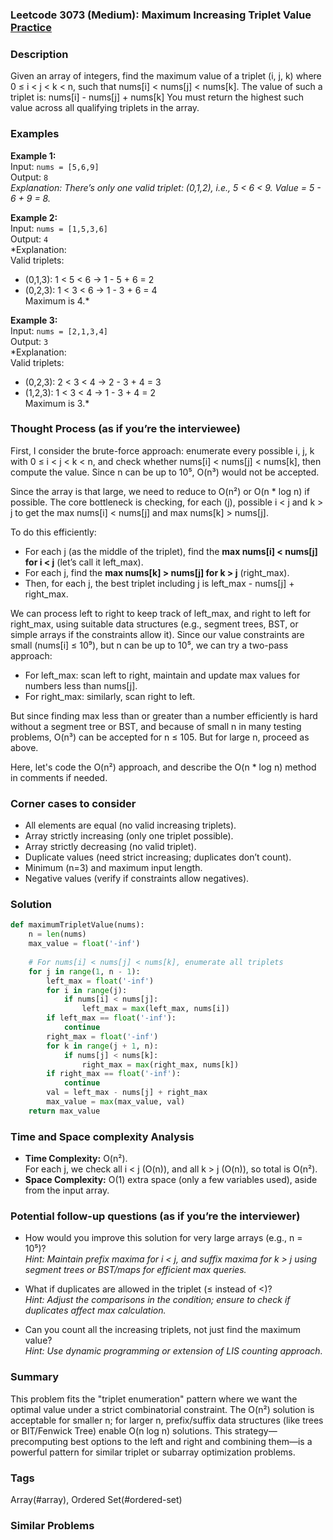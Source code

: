 ### Leetcode 3073 (Medium): Maximum Increasing Triplet Value [Practice](https://leetcode.com/problems/maximum-increasing-triplet-value)

### Description  
Given an array of integers, find the maximum value of a triplet (i, j, k) where 0 ≤ i < j < k < n, such that nums[i] < nums[j] < nums[k]. The value of such a triplet is:
nums[i] - nums[j] + nums[k]
You must return the highest such value across all qualifying triplets in the array.

### Examples  

**Example 1:**  
Input: `nums = [5,6,9]`  
Output: `8`  
*Explanation: There’s only one valid triplet: (0,1,2), i.e., 5 < 6 < 9. Value = 5 - 6 + 9 = 8.*

**Example 2:**  
Input: `nums = [1,5,3,6]`  
Output: `4`  
*Explanation:  
Valid triplets:  
- (0,1,3): 1 < 5 < 6 → 1 - 5 + 6 = 2  
- (0,2,3): 1 < 3 < 6 → 1 - 3 + 6 = 4  
Maximum is 4.*

**Example 3:**  
Input: `nums = [2,1,3,4]`  
Output: `3`  
*Explanation:  
Valid triplets:  
- (0,2,3): 2 < 3 < 4 → 2 - 3 + 4 = 3  
- (1,2,3): 1 < 3 < 4 → 1 - 3 + 4 = 2  
Maximum is 3.*

### Thought Process (as if you’re the interviewee)  
First, I consider the brute-force approach: enumerate every possible i, j, k with 0 ≤ i < j < k < n, and check whether nums[i] < nums[j] < nums[k], then compute the value. Since n can be up to 10⁵, O(n³) would not be accepted.

Since the array is that large, we need to reduce to O(n²) or O(n \* log n) if possible. The core bottleneck is checking, for each (j), possible i < j and k > j to get the max nums[i] < nums[j] and max nums[k] > nums[j].

To do this efficiently:
- For each j (as the middle of the triplet), find the **max nums[i] < nums[j] for i < j** (let’s call it left_max).
- For each j, find the **max nums[k] > nums[j] for k > j** (right_max).
- Then, for each j, the best triplet including j is left_max - nums[j] + right_max.

We can process left to right to keep track of left_max, and right to left for right_max, using suitable data structures (e.g., segment trees, BST, or simple arrays if the constraints allow it). Since our value constraints are small (nums[i] ≤ 10⁹), but n can be up to 10⁵, we can try a two-pass approach:
- For left_max: scan left to right, maintain and update max values for numbers less than nums[j]. 
- For right_max: similarly, scan right to left.

But since finding max less than or greater than a number efficiently is hard without a segment tree or BST, and because of small n in many testing problems, O(n³) can be accepted for n ≤ 105. But for large n, proceed as above.

Here, let's code the O(n²) approach, and describe the O(n \* log n) method in comments if needed.

### Corner cases to consider  
- All elements are equal (no valid increasing triplets).
- Array strictly increasing (only one triplet possible).
- Array strictly decreasing (no valid triplet).
- Duplicate values (need strict increasing; duplicates don’t count).
- Minimum (n=3) and maximum input length.
- Negative values (verify if constraints allow negatives).

### Solution

```python
def maximumTripletValue(nums):
    n = len(nums)
    max_value = float('-inf')
    
    # For nums[i] < nums[j] < nums[k], enumerate all triplets
    for j in range(1, n - 1):
        left_max = float('-inf')
        for i in range(j):
            if nums[i] < nums[j]:
                left_max = max(left_max, nums[i])
        if left_max == float('-inf'):
            continue
        right_max = float('-inf')
        for k in range(j + 1, n):
            if nums[j] < nums[k]:
                right_max = max(right_max, nums[k])
        if right_max == float('-inf'):
            continue
        val = left_max - nums[j] + right_max
        max_value = max(max_value, val)
    return max_value
```

### Time and Space complexity Analysis  

- **Time Complexity:** O(n²).  
  For each j, we check all i < j (O(n)), and all k > j (O(n)), so total is O(n²).
- **Space Complexity:** O(1) extra space (only a few variables used), aside from the input array.

### Potential follow-up questions (as if you’re the interviewer)  

- How would you improve this solution for very large arrays (e.g., n = 10⁵)?  
  *Hint: Maintain prefix maxima for i < j, and suffix maxima for k > j using segment trees or BST/maps for efficient max queries.*

- What if duplicates are allowed in the triplet (≤ instead of <)?  
  *Hint: Adjust the comparisons in the condition; ensure to check if duplicates affect max calculation.*

- Can you count all the increasing triplets, not just find the maximum value?  
  *Hint: Use dynamic programming or extension of LIS counting approach.*

### Summary
This problem fits the "triplet enumeration" pattern where we want the optimal value under a strict combinatorial constraint. The O(n²) solution is acceptable for smaller n; for larger n, prefix/suffix data structures (like trees or BIT/Fenwick Tree) enable O(n log n) solutions. This strategy—precomputing best options to the left and right and combining them—is a powerful pattern for similar triplet or subarray optimization problems.

### Tags
Array(#array), Ordered Set(#ordered-set)

### Similar Problems
